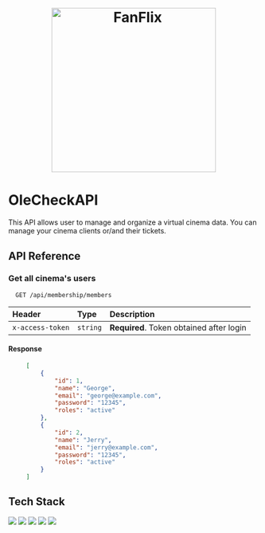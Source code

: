 <h1 align="center">
  <br>
  <a href="#" onclick="return false;"><img src="https://github.com/OlexTix/FanFlix/tree/main/public/images/nfanflix.png" alt="FanFlix" width="330"></a>
  <br>
</h1>


# OleCheckAPI

This API allows user to manage and organize a virtual cinema data. You can manage your cinema clients or/and their tickets.


## API Reference


### Get all cinema's users

```http
  GET /api/membership/members
```


| Header | Type     | Description                       |
| :-------- | :------- | :-------------------------------- |
| `x-access-token`      | `string` | **Required**. Token obtained after login |

#### Response
```json
     [
         {
             "id": 1,
             "name": "George",
             "email": "george@example.com",
             "password": "12345",
             "roles": "active"
         },
         {
             "id": 2,
             "name": "Jerry",
             "email": "jerry@example.com",
             "password": "12345",
             "roles": "active"
         }
     ]
```

## Tech Stack

<a href="https://developer.mozilla.org/en-US/docs/Web/JavaScript"><img src="https://img.shields.io/badge/JavaScript-323330?style=for-the-badge&logo=javascript&logoColor=F7DF1E"></a> <a href="https://nodejs.org/en/"><img src="https://img.shields.io/badge/node.js-6DA55F?style=for-the-badge&logo=node.js&logoColor=white"></a> <a href="https://expressjs.com/"><img src="https://img.shields.io/badge/Express.js-404D59?style=for-the-badge"></a> <a href="https://www.postgresql.org/"><img src="https://img.shields.io/badge/PostgreSQL-316192?style=for-the-badge&logo=postgresql&logoColor=white"></a> <a href="https://www.npmjs.com/package/jsonwebtoken"><img src="https://img.shields.io/badge/json%20web%20tokens-323330?style=for-the-badge&logo=json-web-tokens&logoColor=pink"></a>
